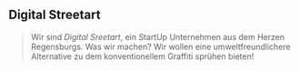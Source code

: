 ## Digital Streetart
>Wir sind *Digital Sreetart*, ein StartUp Unternehmen aus dem Herzen Regensburgs. Was wir machen? Wir wollen eine umweltfreundlichere Alternative zu dem konventionellem Graffiti sprühen bieten! 

